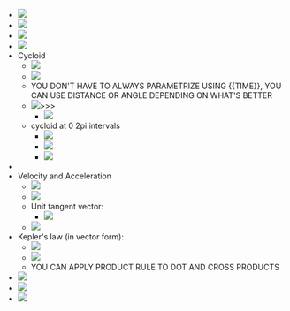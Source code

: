 - ![](https://remnote-user-data.s3.amazonaws.com/8Fn27D2jkR1szRG69pDrVUDaBKIsEm5QWrjNsMLoj9a83NBLFgFrod2jxXnS7K3SPrrjPqg7RnwsmbaC7fRt7rtalhUOR4EhhoIpEkAo7jYabFUorelcZOvtWeV8jOzX.png) 
- ![](https://remnote-user-data.s3.amazonaws.com/7hCkHCnwTGfQsJM97vaj6NvWV0BEHhaAIBvZat8pGS8x6D09R-6RsY_wk4rY7Z7qbz4yvKLb2Q6r4ygfWxnuRl0_MzejHFXq3eeLuLkjtK3lIPg7ytaMpGWs5Vwq7qZm.png) 
- ![](https://remnote-user-data.s3.amazonaws.com/ZyswYM_RWs-hvDWvOAPpAXBrNBs9xfF5calDHuqvySP4RE5VpqUV8eSwO27dMc8mQ7sjftw-6wFAJKTPvUA1uMsdazPMoOhSMlz8uGIc3sHLs3RuLgr33ixW_AGMYSzv.png) 
- ![](https://remnote-user-data.s3.amazonaws.com/MAezvBplpaEy6NkDku-u_tLYHdSky8F0D54yMLdq0V8sYvcLPnpDycnGaKAcsZCyg8dJHBE462zNYq4Nd8zrLPxjdnXBpB22NHObIAvtqrDKVUG3b09vsAyoRxfh6yZW.png) 
- Cycloid
    - ![](https://remnote-user-data.s3.amazonaws.com/U7DZ3DqpVpC8DJqx2WkIAjVjbOk6PuSObsKnbczOH3RwFSFfclgNTmD4p3Wg3dzPz8RCzU3w-GxFRVNo9fIlEJBa0Kt4VQoiywBmYS13osCRVOGPdM1ygRVTatkPqpql.png) 
    - ![](https://remnote-user-data.s3.amazonaws.com/kbfCYNwVO14eKdERVlDdBAnKGemCgIl2wTwzna35n6qKf6-ekHB2REYzOAEFhV8ts37LeQ9D9nMVtpww39Giu7sIkmFmGIbzOzg51sVNzh6cLEqFf_l64TKa59parRLU.png) 
    - YOU DON'T HAVE TO ALWAYS PARAMETRIZE USING {{TIME}}, YOU CAN USE DISTANCE OR ANGLE DEPENDING ON WHAT'S BETTER
    - ![](https://remnote-user-data.s3.amazonaws.com/HjSQQilIaOuchS2DGeeUJ22UmPYaUyjTLkmBQPQuScrpLUoY2cYxWzNmCdTXNDrQS83fufY-qib3WEcuMvmWAS2mqw-L8vuefAO5Gx59oSRYS0UWCMNyGg5GME41li3I.png)>>>
        - ![](https://remnote-user-data.s3.amazonaws.com/Dr7zAch56HBsuuNzP5BLyXqTrff8BHIOyqCs_aUX5NFeIsgO02igmDAygQoM252KFNVIcG5XbeyeRhac1UI3S7EaEp1cYMdj0ydXI372NhnN0TymW2onMLs_0bQIZT8e.png) 
    - cycloid at 0 2pi intervals
        - ![](https://remnote-user-data.s3.amazonaws.com/3JCbal2dALUfZ2BJuAKIzpIJRR_rr1yshmPoR3V-tyyEG4reTw0o7Ydvg7Wo51as4qoQv9bukguT85x4pwz_vOZccS8uwXrAf5pSK26FU1iIHGqx-qb1kNaAsxlsNoUg.png) 
        - ![](https://remnote-user-data.s3.amazonaws.com/nLHd173rSBkN1be3oMcWYcWtJoiRF48D9QzIIJvsI2fZhQFWFRvPah7qht5D9qDxALkIWFNHY2A1fvKn3etcKf63e9ohoYhaMeUViHmRrPoUPXZVdgbhZU0bfkHapq52.png) 
        - ![](https://remnote-user-data.s3.amazonaws.com/ZV8kpyfuriL2ZNjeWpDpht42hM3tNQxFqNn_IwUNX-ZVffFDmVxBVZZvJ6EXOK_xaCCPBoUv_nLI9k3eaC0P61fxH4i9gmT4THngc8Xj2LQAQyCdltBut9BdkjwjZ40N.png) 
- 
- Velocity and Acceleration
    - ![](https://remnote-user-data.s3.amazonaws.com/5768CeNhFNyq0Ll55mWLTXZkw2oNFUGnFhzNZeOu14lxmNRhJxhjpW_bfJ3MJISHCdCTrVpnIO9tx1Eo2irCErvTlbUC0mkhp97wH0RceMW5ZkI8VINHXTjPiN-XUJD0.png) 
    - ![](https://remnote-user-data.s3.amazonaws.com/X-qw7rATkqBhA1khmPyFVmklhbRnWpft1BDAPyfRn5MkrQC5opiaQali60AlTnrn2Mie8ugiNAKuNmXU0d0MHLDSV-EOsVsnDp0pE4_gyCFvh-FGvFWrWg733IA9QD1T.png) 
    - Unit tangent vector:
        - ![](https://remnote-user-data.s3.amazonaws.com/mJwqquqvFdKR8o95ygoHWX7D4aS_s44rCZHH1DiMW6Fah3gs8Dr9YBZkFp3dzwEGOqzk156vR4TkSrYBPeRIpUVZXbrZtxhnHGfUgR5lGqzM8FM4RL7Ju6EVuutGIFPM.png) 
    - ![](https://remnote-user-data.s3.amazonaws.com/HDS3WQwy8UqhkDOwKJOOsaiKf_YMOXZoxDWE1fMcWtRnsoLCTeZQ8Ac_XDocL7RFMbp-YO4wLE-9WFThkXoniR2xuvgEx1AM1PfecgPaq_hfJ3mXJz8Akud8DYuNurPJ.png) 
- Kepler's law (in vector form):
    - ![](https://remnote-user-data.s3.amazonaws.com/bFkNe_NEhYwGkfFnWGENiroFkxXPE-qolIy6aiW1YYTyClZx9OETGSUqYSg0O8u1jxIpVZ4tXwD7T7o78llzzOJ_wZxQ6J8pTj0uwGWVDtsXd5eIErUc1o3CViRSQHVA.png) 
    - ![](https://remnote-user-data.s3.amazonaws.com/aXip-32jOMzs9GtBnIByujdQ0n2r97Pn1vhIwu4RLncqb3dmDNsQ4c81t2ngzbb2soPECXPrAQLmtg2D6Ut8i1h9-OuKZ8tVa9D3V9Q3_DjcUg6K0drU2aCqMOYqsrQB.png) 
    - YOU CAN APPLY PRODUCT RULE TO DOT AND CROSS PRODUCTS 
- ![](https://remnote-user-data.s3.amazonaws.com/9NWL1GcUqNEh-wgN4EqjgJttot7uap_2Rm8QR7j2ZzRaEifixl2QH1D-oaoyMfH5vEucnd1Ws_yT5yrot7GddJltOL_O5wZ-hU-o3MFIF5zWXNawqyjrPJSv69ODlXwg.png) 
- ![](https://remnote-user-data.s3.amazonaws.com/6vzRDamtiLWAZQ5fZbtjNtoaa9oQjfVDp4RtubpNLe_GnkCuCs7lnDKnf4R7776MfXIAfrnuUxJQHbEvXSXMRrvwV3hcKP5n6LIu25u3NFh-3NpJItYJykz7I9Ak_JNm.png) 
- ![](https://remnote-user-data.s3.amazonaws.com/_NlsN86v6xAEvwAofhMgc6THesMWcnlB0OzpfwqB5VJt3Tqr7DRfiP6cAD0kave2kmgdGu_xTvXXdFwTANKxMeiHvzoyEXuZaof6cUiGKWs-9y6nnxv9p2LBhm5vmOZ4.png) 
